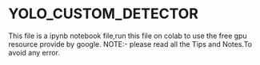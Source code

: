 # YOLO_CUSTOM_DETECTOR
This file is a ipynb notebook file,run this file on colab to use the free gpu resource provide by google.
NOTE:- please read all the Tips and Notes.To avoid any error.
